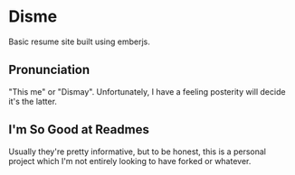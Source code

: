 # Disme

Basic resume site built using emberjs.

## Pronunciation
"This me" or "Dismay". Unfortunately, I have a feeling posterity will decide
it's the latter.

## I'm So Good at Readmes
Usually they're pretty informative, but to be honest, this is a personal project
which I'm not entirely looking to have forked or whatever.

